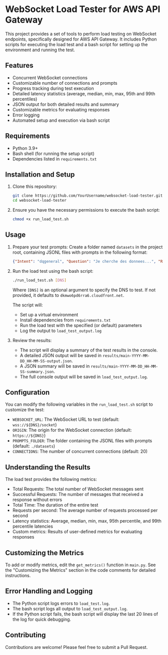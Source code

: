 ﻿# WebSocket Load Tester for AWS API Gateway

This project provides a set of tools to perform load testing on WebSocket endpoints, specifically designed for AWS API Gateway. It includes Python scripts for executing the load test and a bash script for setting up the environment and running the test.

## Features

- Concurrent WebSocket connections
- Customizable number of connections and prompts
- Progress tracking during test execution
- Detailed latency statistics (average, median, min, max, 95th and 99th percentiles)
- JSON output for both detailed results and summary
- Customizable metrics for evaluating responses
- Error logging
- Automated setup and execution via bash script

## Requirements

- Python 3.9+
- Bash shell (for running the setup script)
- Dependencies listed in `requirements.txt`

## Installation and Setup

1. Clone this repository:
   ```bash
   git clone https://github.com/YourUsername/websocket-load-tester.git
   cd websocket-load-tester
   ```

2. Ensure you have the necessary permissions to execute the bash script:
   ```bash
   chmod +x run_load_test.sh
   ```

## Usage

1. Prepare your test prompts:
   Create a folder named `datasets` in the project root, containing JSONL files with prompts in the following format:
   ```json
   {"Intent": "dqgeneral", "Question": "Je cherche des donnees...", "RefCount": "2"}
   ```

2. Run the load test using the bash script:
   ```bash
   ./run_load_test.sh [DNS]
   ```
   Where `[DNS]` is an optional argument to specify the DNS to test. If not provided, it defaults to `dkmwo6pd6rra6.cloudfront.net`.

   The script will:
   - Set up a virtual environment
   - Install dependencies from `requirements.txt`
   - Run the load test with the specified (or default) parameters
   - Log the output to `load_test_output.log`

3. Review the results:
   - The script will display a summary of the test results in the console.
   - A detailed JSON output will be saved in `results/main-YYYY-MM-DD_HH-MM-SS-output.json`.
   - A JSON summary will be saved in `results/main-YYYY-MM-DD_HH-MM-SS-summary.json`.
   - The full console output will be saved in `load_test_output.log`.

## Configuration

You can modify the following variables in the `run_load_test.sh` script to customize the test:

- `WEBSOCKET_URL`: The WebSocket URL to test (default: `wss://${DNS}/socket`)
- `ORIGIN`: The origin for the WebSocket connection (default: `https://${DNS}`)
- `PROMPTS_FOLDER`: The folder containing the JSONL files with prompts (default: `./datasets`)
- `CONNECTIONS`: The number of concurrent connections (default: 20)

## Understanding the Results

The load test provides the following metrics:

- Total Requests: The total number of WebSocket messages sent
- Successful Requests: The number of messages that received a response without errors
- Total Time: The duration of the entire test
- Requests per second: The average number of requests processed per second
- Latency statistics: Average, median, min, max, 95th percentile, and 99th percentile latencies
- Custom metrics: Results of user-defined metrics for evaluating responses

## Customizing the Metrics

To add or modify metrics, edit the `get_metrics()` function in `main.py`. See the "Customizing the Metrics" section in the code comments for detailed instructions.

## Error Handling and Logging

- The Python script logs errors to `load_test.log`.
- The bash script logs all output to `load_test_output.log`.
- If the Python script fails, the bash script will display the last 20 lines of the log for quick debugging.

## Contributing

Contributions are welcome! Please feel free to submit a Pull Request.
